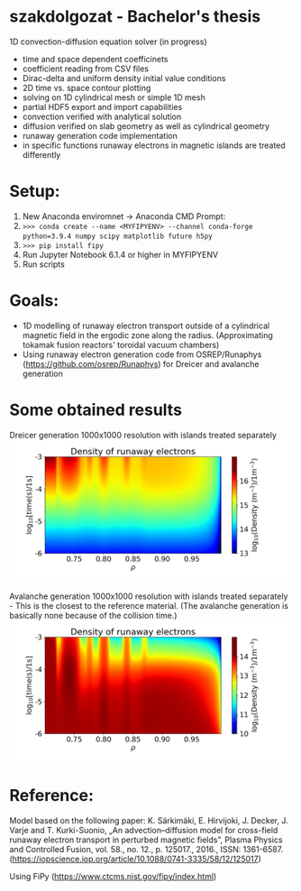 # szakdolgozat - Bachelor's thesis

1D convection-diffusion equation solver (in progress)
- time and space dependent coefficinets
- coefficient reading from CSV files
- Dirac-delta and uniform density initial value conditions
- 2D time vs. space contour plotting
- solving on 1D cylindrical mesh or simple 1D mesh
- partial HDF5 export and import capabilities
- convection verified with analytical solution
- diffusion verified on slab geometry as well as cylindrical geometry
- runaway generation code implementation
- in specific functions runaway electrons in magnetic islands are treated differently

# Setup:
1. New Anaconda enviromnet -> Anaconda CMD Prompt:
2. `>>> conda create --name <MYFIPYENV> --channel conda-forge python=3.9.4 numpy scipy matplotlib future h5py`
3. `>>> pip install fipy`
4. Run Jupyter Notebook 6.1.4 or higher in MYFIPYENV
5. Run scripts

# Goals:
- 1D modelling of runaway electron transport outside of a cylindrical magnetic field in the ergodic zone along the radius. (Approximating tokamak fusion reactors' toroidal vacuum chambers)
- Using runaway electron generation code from OSREP/Runaphys (https://github.com/osrep/Runaphys) for Dreicer and avalanche generation

# Some obtained results
Dreicer generation 1000x1000 resolution with islands treated separately
![Dreicer_withI](https://github.com/leferi99/szakdolgozat/blob/main/results/Dreicer_withI_1000x1000.jpg)

Avalanche generation 1000x1000 resolution with islands treated separately - This is the closest to the reference material. (The avalanche generation is basically none because of the collision time.)
![avalanche_withI](https://github.com/leferi99/szakdolgozat/blob/main/results/avalanche_withI_1000x1000.jpg)

# Reference:
Model based on the following paper: K.  Särkimäki,  E.  Hirvijoki,  J.  Decker,  J.  Varje  and  T.  Kurki-Suonio,  „An  advection–diffusion model for cross-field runaway electron transport in perturbed magnetic fields”, Plasma Physics and Controlled Fusion, vol. 58., no. 12., p. 125017., 2016., ISSN: 1361-6587. (https://iopscience.iop.org/article/10.1088/0741-3335/58/12/125017)

Using FiPy (https://www.ctcms.nist.gov/fipy/index.html)

